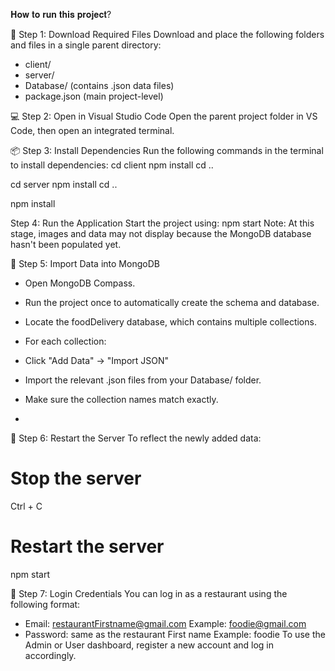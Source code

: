 𝐇𝐨𝐰 𝐭𝐨 𝐫𝐮𝐧 𝐭𝐡𝐢𝐬 𝐩𝐫𝐨𝐣𝐞𝐜𝐭? 


📁 Step 1: Download Required Files
Download and place the following folders and files in a single parent directory:
- client/
- server/
- Database/ (contains .json data files)
- package.json (main project-level)

  
💻 Step 2: Open in Visual Studio Code
Open the parent project folder in VS Code, then open an integrated terminal.


📦 Step 3: Install Dependencies
Run the following commands in the terminal to install dependencies:
cd client
npm install
cd ..

cd server
npm install
cd ..

npm install


 Step 4: Run the Application
Start the project using:
npm start
Note: At this stage, images and data may not display because the MongoDB database hasn't been populated yet.


🍃 Step 5: Import Data into MongoDB
- Open MongoDB Compass.
- Run the project once to automatically create the schema and database.
- Locate the foodDelivery database, which contains multiple collections.
- For each collection:
- Click "Add Data" → "Import JSON"
- Import the relevant .json files from your Database/ folder.
- Make sure the collection names match exactly.

- 
🔁 Step 6: Restart the Server
To reflect the newly added data:
# Stop the server
Ctrl + C

# Restart the server
npm start


🔐 Step 7: Login Credentials
You can log in as a restaurant using the following format:
- Email: restaurantFirstname@gmail.com
Example: foodie@gmail.com
- Password: same as the restaurant First name
Example: foodie
To use the Admin or User dashboard, register a new account and log in accordingly.






